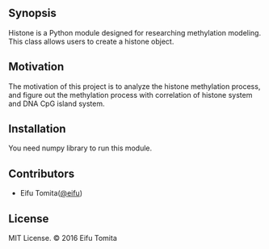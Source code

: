 ## Synopsis

Histone is a Python module designed for researching methylation modeling. This class allows users to create a histone object.


## Motivation

The motivation of this project is to analyze the histone methylation process, and figure out the methylation process with correlation of histone system and DNA CpG island system.

## Installation

You need numpy library to run this module.



## Contributors

* Eifu Tomita([@eifu](https://github.com/eifu))

## License

MIT License. &copy; 2016 Eifu Tomita
